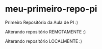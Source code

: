 # meu-primeiro-repo-pi
Primeiro Repositório da Aula de PI :) 

Alterando repositório REMOTAMENTE :)

Alterando repositório LOCALMENTE :)
